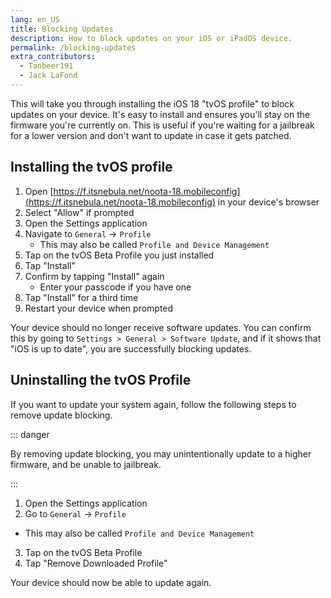 ```yaml
---
lang: en_US
title: Blocking Updates
description: How to block updates on your iOS or iPadOS device.
permalink: /blocking-updates
extra_contributors:
  - Tanbeer191
  - Jack LaFond
---
```


This will take you through installing the iOS 18 "tvOS profile" to block updates on your device. It's easy to install and ensures you'll stay on the firmware you're currently on. This is useful if you're waiting for a jailbreak for a lower version and don't want to update in case it gets patched.

## Installing the tvOS profile

1. Open [https://f.itsnebula.net/noota-18.mobileconfig](https://f.itsnebula.net/noota-18.mobileconfig) in your device's browser
1. Select "Allow" if prompted
1. Open the Settings application
1. Navigate to `General` -> `Profile`
    - This may also be called `Profile and Device Management`
1. Tap on the tvOS Beta Profile you just installed
1. Tap "Install"
1. Confirm by tapping "Install" again
    - Enter your passcode if you have one
1. Tap "Install" for a third time
1. Restart your device when prompted

Your device should no longer receive software updates. You can confirm this by going to `Settings > General > Software Update`, and if it shows that "iOS is up to date", you are successfully blocking updates.

## Uninstalling the tvOS Profile

If you want to update your system again, follow the following steps to remove update blocking.

::: danger

By removing update blocking, you may unintentionally update to a higher firmware, and be unable to jailbreak.

:::

1. Open the Settings application
1. Go to `General` -> `Profile`
  - This may also be called `Profile and Device Management`
3. Tap on the tvOS Beta Profile
1. Tap "Remove Downloaded Profile"

Your device should now be able to update again.
